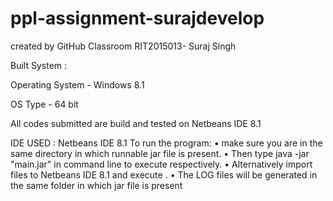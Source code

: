 # ppl-assignment-surajdevelop
 created by GitHub 
 Classroom RIT2015013- Suraj Singh

Built System :

Operating System - Windows 8.1

OS Type - 64 bit

All codes submitted are build and tested on Netbeans IDE 8.1



IDE USED : Netbeans IDE 8.1 To run the program: • make sure you are in the same directory in which runnable jar file is present. • Then type java -jar "main.jar" in command line to execute respectively. • Alternatively import files to Netbeans IDE 8.1 and execute . • The LOG files will be generated in the same folder in which jar file is present
